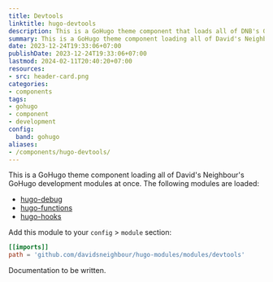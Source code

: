 ```yaml
---
title: Devtools
linktitle: hugo-devtools
description: This is a GoHugo theme component that loads all of DNB's GoHugo development modules at once. It will currently load hugo-debug, hugo-functions, and hugo-hooks.
summary: This is a GoHugo theme component loading all of David's Neighbour's GoHugo development modules at once. It will currently load hugo-debug, hugo-functions, and hugo-hooks.
date: 2023-12-24T19:33:06+07:00
publishDate: 2023-12-24T19:33:06+07:00
lastmod: 2024-02-11T20:40:20+07:00
resources:
- src: header-card.png
categories:
- components
tags:
- gohugo
- component
- development
config:
  band: gohugo
aliases:
- /components/hugo-devtools/
---
```


This is a GoHugo theme component loading all of David's Neighbour's GoHugo development modules at once. The following modules are loaded:

* [hugo-debug](https://kollitsch.dev/gohugo/debug/)
* [hugo-functions](https://kollitsch.dev/gohugo/functions/)
* [hugo-hooks](https://kollitsch.dev/gohugo/hooks/)

Add this module to your `config` > `module` section:

```toml
[[imports]]
path = 'github.com/davidsneighbour/hugo-modules/modules/devtools'
```

Documentation to be written.
